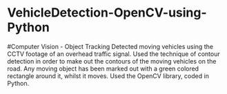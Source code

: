 # VehicleDetection-OpenCV-using-Python

#Computer Vision - Object Tracking
Detected moving vehicles using the CCTV footage of an overhead traffic signal. Used the technique of contour detection in order to make out the contours of the moving vehicles
on the road. Any moving object has been marked out with a green colored rectangle around it, whilst it moves. Used the OpenCV library, coded in Python.
